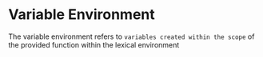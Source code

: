 # Variable Environment

The variable environment refers to `variables created within the scope` of the provided function within the lexical environment
